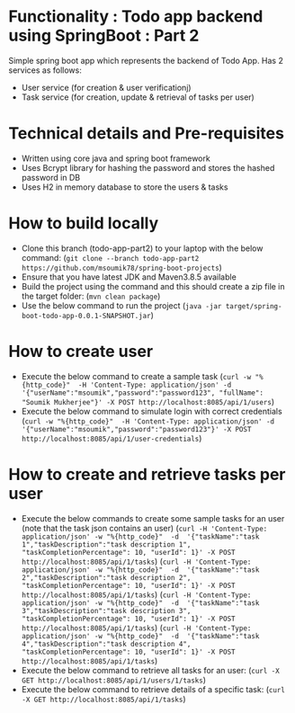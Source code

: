 # Functionality : Todo app backend using SpringBoot : Part 2
Simple spring boot app which represents the backend of Todo App.
Has 2 services as follows:
- User service (for creation & user verificationj)
- Task service (for creation, update & retrieval of tasks per user)


# Technical details and Pre-requisites
- Written using core java and spring boot framework
- Uses Bcrypt library for hashing the password and stores the hashed password in DB
- Uses H2 in memory database to store the users & tasks



# How to build locally
- Clone this branch (todo-app-part2) to your laptop with the below command:
  (`git clone --branch todo-app-part2 https://github.com/msoumik78/spring-boot-projects`)
- Ensure that you have latest JDK and Maven3.8.5 available
- Build the project using the command and this should create a zip file in the target folder:
  (`mvn clean package`)
- Use the below command to run the project
  (`java -jar target/spring-boot-todo-app-0.0.1-SNAPSHOT.jar`)


# How to create user
- Execute the below command to create a sample task
  (`curl -w "%{http_code}"  -H 'Content-Type: application/json' -d  '{"userName":"msoumik","password":"password123", "fullName": "Soumik Mukherjee"}' -X POST http://localhost:8085/api/1/users`)
- Execute the below command to simulate login with correct credentials
  (`curl -w "%{http_code}"  -H 'Content-Type: application/json' -d  '{"userName":"msoumik","password":"password123"}' -X POST http://localhost:8085/api/1/user-credentials`)


# How to create and retrieve tasks per user
- Execute the below commands to create some sample tasks for an user (note that the task json contains an user)
  (`curl -H 'Content-Type: application/json' -w "%{http_code}"  -d  '{"taskName":"task 1","taskDescription":"task description 1", "taskCompletionPercentage": 10, "userId": 1}' -X POST http://localhost:8085/api/1/tasks`)
  (`curl -H 'Content-Type: application/json' -w "%{http_code}"  -d  '{"taskName":"task 2","taskDescription":"task description 2", "taskCompletionPercentage": 10, "userId": 1}' -X POST http://localhost:8085/api/1/tasks`)
  (`curl -H 'Content-Type: application/json' -w "%{http_code}"  -d  '{"taskName":"task 3","taskDescription":"task description 3", "taskCompletionPercentage": 10, "userId": 1}' -X POST http://localhost:8085/api/1/tasks`)
  (`curl -H 'Content-Type: application/json' -w "%{http_code}"  -d  '{"taskName":"task 4","taskDescription":"task description 4", "taskCompletionPercentage": 10, "userId": 1}' -X POST http://localhost:8085/api/1/tasks`)
- Execute the below command to retrieve all tasks for an user:
  (`curl -X GET http://localhost:8085/api/1/users/1/tasks`)
- Execute the below command to retrieve details of a specific task:
  (`curl -X GET http://localhost:8085/api/1/tasks`)




